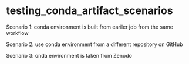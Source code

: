 # testing_conda_artifact_scenarios
Scenario 1: conda environment is built from eariler job from the same workflow

Scenario 2: use conda environment from a different repository on GitHub

Scenario 3: onda environment is taken from Zenodo